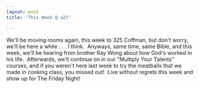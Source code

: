```yaml
---
layout: post
title: 'This Week @ a2f'

---
```


We'll be moving rooms again, this week to 325 Coffman, but don't worry, we'll be here a while . . . I think.  Anyways, same time, same Bible, and this week, we'll be hearing from brother Ray Wong about how God's worked in his life.  Afterwards, we'll continue on in our "Multiply Your Talents" courses, and if you weren't here last week to try the meatballs that we made in cooking class, you missed out!  Live without regrets this week and show up for The Friday Night!
